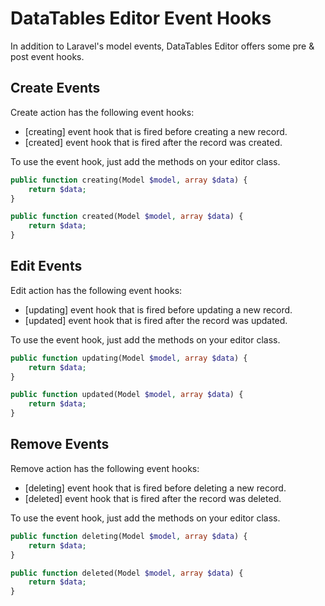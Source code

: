 # DataTables Editor Event Hooks

In addition to Laravel's model events, DataTables Editor offers some pre & post event hooks.

## Create Events

Create action has the following event hooks:

- [creating] event hook that is fired before creating a new record.
- [created] event hook that is fired after the record was created.

To use the event hook, just add the methods on your editor class.

```php
public function creating(Model $model, array $data) {
    return $data;
}

public function created(Model $model, array $data) {
    return $data;
}
```

## Edit Events

Edit action has the following event hooks:

- [updating] event hook that is fired before updating a new record.
- [updated] event hook that is fired after the record was updated.

To use the event hook, just add the methods on your editor class.

```php
public function updating(Model $model, array $data) {
    return $data;
}

public function updated(Model $model, array $data) {
    return $data;
}
```

## Remove Events

Remove action has the following event hooks:

- [deleting] event hook that is fired before deleting a new record.
- [deleted] event hook that is fired after the record was deleted.

To use the event hook, just add the methods on your editor class.

```php
public function deleting(Model $model, array $data) {
    return $data;
}

public function deleted(Model $model, array $data) {
    return $data;
}
```
